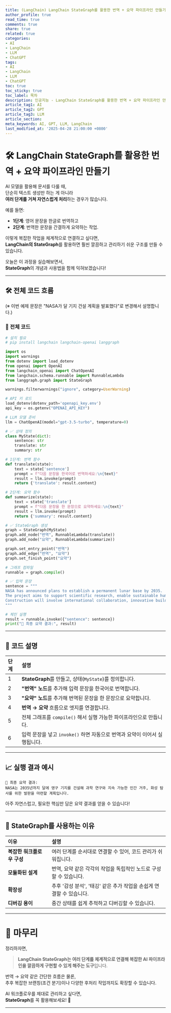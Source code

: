 ```yaml
---
title: (LangChain) LangChain StateGraph를 활용한 번역 + 요약 파이프라인 만들기
author_profile: true
read_time: true
comments: true
share: true
related: true
categories:
- AI
- LangChain
- LLM
- ChatGPT
tags:
- AI
- LangChain
- LLM
- ChatGPT
toc: true
toc_sticky: true
toc_label: 목차
description: 인공지능 - LangChain StateGraph를 활용한 번역 + 요약 파이프라인 만들기
article_tag1: AI
article_tag2: GPT
article_tag3: LLM
article_section: 
meta_keywords: AI, GPT, LLM, LangChain
last_modified_at: '2025-04-28 21:00:00 +0800'
---
```



# 🛠 LangChain StateGraph를 활용한 번역 + 요약 파이프라인 만들기

AI 모델을 활용해 문서를 다룰 때,  
단순히 텍스트 생성만 하는 게 아니라  
**여러 단계를 거쳐 자연스럽게 처리**하는 경우가 많습니다.

예를 들면:
- **1단계**: 영어 문장을 한글로 번역하고
- **2단계**: 번역한 문장을 간결하게 요약하는 작업.

이렇게 복잡한 작업을 체계적으로 연결하고 싶다면,  
**LangChain의 StateGraph**를 활용하면 훨씬 깔끔하고 관리하기 쉬운 구조를 만들 수 있습니다.

오늘은 이 과정을 실습해보면서,  
**StateGraph**의 개념과 사용법을 함께 익혀보겠습니다!

---

## 🛠 전체 코드 흐름

(※ 이번 예제 문장은 "NASA가 달 기지 건설 계획을 발표했다"로 변경해서 설명합니다.)

### 📄 전체 코드

```python
# 설치 필요
# pip install langchain langchain-openai langgraph

import os
import warnings
from dotenv import load_dotenv
from openai import OpenAI
from langchain_openai import ChatOpenAI
from langchain.schema.runnable import RunnableLambda
from langgraph.graph import StateGraph

warnings.filterwarnings("ignore", category=UserWarning)

# API 키 로드
load_dotenv(dotenv_path='openapi_key.env')
api_key = os.getenv("OPENAI_API_KEY")

# LLM 모델 준비
llm = ChatOpenAI(model="gpt-3.5-turbo", temperature=0)

# ✅ 상태 정의
class MyState(dict):
    sentence: str
    translate: str
    summary: str

# 1단계: 번역 함수
def translate(state):
    text = state['sentence']
    prompt = f"다음 문장을 한국어로 번역하세요:\n{text}"
    result = llm.invoke(prompt)
    return {'translate': result.content}

# 2단계: 요약 함수
def summarize(state):
    text = state['translate']
    prompt = f"다음 문장을 한 문장으로 요약하세요:\n{text}"
    result = llm.invoke(prompt)
    return {'summary': result.content}

# ✅ StateGraph 생성
graph = StateGraph(MyState)
graph.add_node("번역", RunnableLambda(translate))
graph.add_node("요약", RunnableLambda(summarize))

graph.set_entry_point("번역")
graph.add_edge("번역", "요약")
graph.set_finish_point("요약")

# 그래프 컴파일
runnable = graph.compile()

# ✅ 입력 문장
sentence = """
NASA has announced plans to establish a permanent lunar base by 2035. 
The project aims to support scientific research, enable sustainable human presence on the Moon, and serve as a stepping stone for future Mars missions.
Construction will involve international collaboration, innovative building materials, and advanced robotics to withstand harsh lunar conditions.
"""

# 체인 실행
result = runnable.invoke({"sentence": sentence})
print("📌 최종 요약 결과:", result)
```

---

## 🧩 코드 설명

| 단계 | 설명 |
|:---|:---|
| 1 | **StateGraph**를 만들고, 상태(`MyState`)를 정의합니다. |
| 2 | **"번역" 노드**를 추가해 입력 문장을 한국어로 번역합니다. |
| 3 | **"요약" 노드**를 추가해 번역된 문장을 한 문장으로 요약합니다. |
| 4 | **번역 → 요약** 흐름으로 엣지를 연결합니다. |
| 5 | 전체 그래프를 `compile()` 해서 실행 가능한 파이프라인으로 만듭니다. |
| 6 | 입력 문장을 넣고 `invoke()` 하면 자동으로 번역과 요약이 이어서 실행됩니다. |

---

## 📈 실행 결과 예시

```plaintext
📌 최종 요약 결과:
NASA는 2035년까지 달에 영구 기지를 건설해 과학 연구와 지속 가능한 인간 거주, 화성 탐사를 위한 발판을 마련할 계획입니다.
```

아주 자연스럽고, 필요한 핵심만 담은 요약 결과를 얻을 수 있습니다!

---

## 🎯 StateGraph를 사용하는 이유

| 이유 | 설명 |
|:---|:---|
| **복잡한 워크플로우 구성** | 여러 단계를 순서대로 연결할 수 있어, 코드 관리가 쉬워집니다. |
| **모듈화된 설계** | 번역, 요약 같은 각각의 작업을 독립적인 노드로 구성할 수 있습니다. |
| **확장성** | 추후 '감성 분석', '태깅' 같은 추가 작업을 손쉽게 연결할 수 있습니다. |
| **디버깅 용이** | 중간 상태를 쉽게 추적하고 디버깅할 수 있습니다. |

---

# 📝 마무리

정리하자면,  
> **LangChain StateGraph는 여러 단계를 체계적으로 연결해 복잡한 AI 파이프라인을 깔끔하게 구현할 수 있게 해주는 도구**입니다.

번역 → 요약 같은 간단한 흐름은 물론,  
추후 복잡한 브랜칭(조건 분기)이나 다양한 후처리 작업까지도 확장할 수 있습니다.

AI 워크플로우를 제대로 관리하고 싶다면,  
**StateGraph**를 꼭 활용해보세요! 🚀

---